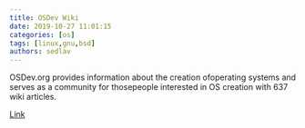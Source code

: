 ```yaml
---
title: OSDev Wiki
date: 2019-10-27 11:01:15
categories: [os]
tags: [linux,gnu,bsd]
authors: sedlav
---
```


OSDev.org provides information about the creation ofoperating systems and serves as a community for thosepeople interested in OS creation with 637 wiki articles.

[Link](https://wiki.osdev.org/Main_Page)
